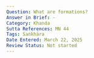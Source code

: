 ```yaml
---
Question: What are formations?
Answer in Brief: -
Category: Khanda
Sutta References: MN 44
Tags: Saṅkhāra
Date Entered: March 22, 2025
Review Status: Not started
---
```

